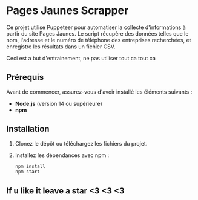 # Pages Jaunes Scrapper

Ce projet utilise Puppeteer pour automatiser la collecte d'informations à partir du site Pages Jaunes. Le script récupère des données telles que le nom, l'adresse et le numéro de téléphone des entreprises recherchées, et enregistre les résultats dans un fichier CSV.

Ceci est a but d'entrainement, ne pas utiliser tout ca tout ca

## Prérequis

Avant de commencer, assurez-vous d'avoir installé les éléments suivants :

- **Node.js** (version 14 ou supérieure)
- **npm**

## Installation

1. Clonez le dépôt ou téléchargez les fichiers du projet.
2. Installez les dépendances avec npm :

   ```bash
   npm install
   npm start

## If u like it leave a star <3 <3 <3
